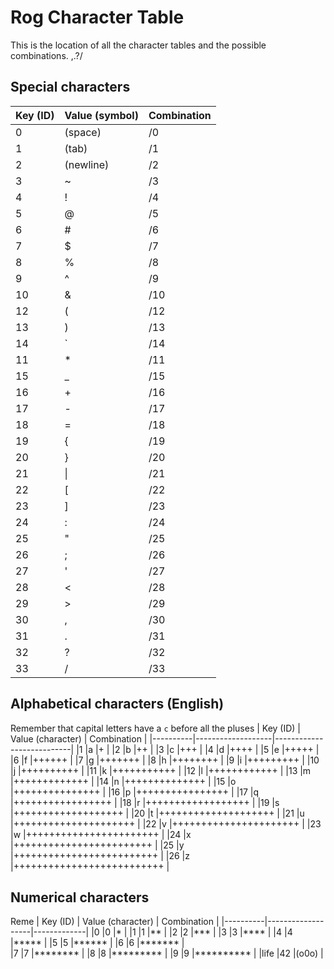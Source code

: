 # Rog Character Table
This is the location of all the character tables and the possible combinations.
,.?/
## Special characters
| Key (ID) | Value (symbol) | Combination |
|----------|----------------|-------------|
|0         | (space)        | /0          |
|1         | (tab)          | /1          |
|2         | (newline)      | /2          |
|3         | ~              | /3          |
|4         | !              | /4          |
|5         | @              | /5          |
|6         | #              | /6          |
|7         | $              | /7          |
|8         | %              | /8          |
|9         | ^              | /9          |
|10        | &              | /10         |
|12        | (              | /12         |
|13        | )              | /13         |
|14        | `              | /14         |
|11        | *              | /11         |
|15        | _              | /15         |
|16        | +              | /16         |
|17        | -              | /17         |
|18        | =              | /18         |
|19        | {              | /19         |
|20        | }              | /20         |
|21        | \|             | /21         |
|22        | [              | /22         |
|23        | ]              | /23         |
|24        | :              | /24         |
|25        | "              | /25         |
|26        | ;              | /26         |
|27        | '              | /27         |
|28        | <              | /28         |
|29        | >              | /29         |
|30        | ,              | /30         |
|31        | .              | /31         |
|32        | ?              | /32         |
|33        | /              | /33         |


## Alphabetical characters (English)
Remember that capital letters have a `c` before all the pluses
| Key (ID) | Value (character) | Combination               |
|----------|-------------------|---------------------------|
|1         |a                  |+                          |
|2         |b                  |++                         |
|3         |c                  |+++                        |
|4         |d                  |++++                       |
|5         |e                  |+++++                      |
|6         |f                  |++++++                     |
|7         |g                  |+++++++                    |
|8         |h                  |++++++++                   |
|9         |i                  |+++++++++                  |
|10        |j                  |++++++++++                 |
|11        |k                  |+++++++++++                |
|12        |l                  |++++++++++++               |
|13        |m                  |+++++++++++++              |
|14        |n                  |++++++++++++++             |
|15        |o                  |+++++++++++++++            |
|16        |p                  |++++++++++++++++           |
|17        |q                  |+++++++++++++++++          |
|18        |r                  |++++++++++++++++++         |
|19        |s                  |+++++++++++++++++++        |
|20        |t                  |++++++++++++++++++++       |
|21        |u                  |+++++++++++++++++++++      |
|22        |v                  |++++++++++++++++++++++     |
|23        |w                  |+++++++++++++++++++++++    |
|24        |x                  |++++++++++++++++++++++++   |
|25        |y                  |+++++++++++++++++++++++++  |
|26        |z                  |++++++++++++++++++++++++++ |

## Numerical characters
Reme
| Key (ID) | Value (character) | Combination |
|----------|-------------------|-------------|
|0         |0                  |*            |
|1         |1                  |**           |
|2         |2                  |***          |
|3         |3                  |****         |
|4         |4                  |*****        |
|5         |5                  |******       |
|6         |6                  |*******      |  
|7         |7                  |********     |
|8         |8                  |*********    |
|9         |9                  |**********   |
|life      |42                 |(o0o)        |